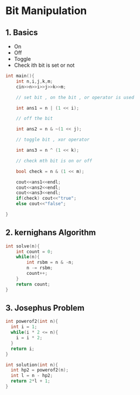 # Bit Manipulation

## 1. Basics
- On
- Off
- Toggle
- Check ith bit is set or not

```cpp
int main(){
    int n,i,j,k,m;
    cin>>n>>i>>j>>k>>m;

    // set bit , on the bit , or operator is used

    int ans1 = n | (1 << i);

    // off the bit

    int ans2 = n & ~(1 << j);

    // toggle bit , xor operator

    int ans3 = n ^ (1 << k);

    // check mth bit is on or off

    bool check = n & (1 << m);

    cout<<ans1<<endl;
    cout<<ans2<<endl;
    cout<<ans3<<endl;
    if(check) cout<<"true";
    else cout<<"false";

}
```

## 2. kernighans Algorithm

```cpp
int solve(n){
    int count = 0;
    while(n){
        int rsbm = n & -n;
        n -= rsbm;
        count++;
    }
    return count;
}
```
## 3. Josephus Problem

```cpp
int powerof2(int n){
  int i = 1;
  while(i * 2 <= n){
    i = i * 2;
  }
  return i;
}

int solution(int n){
  int hp2 = powerof2(n);
  int l = n - hp2;
  return 2*l + 1;
}
```
